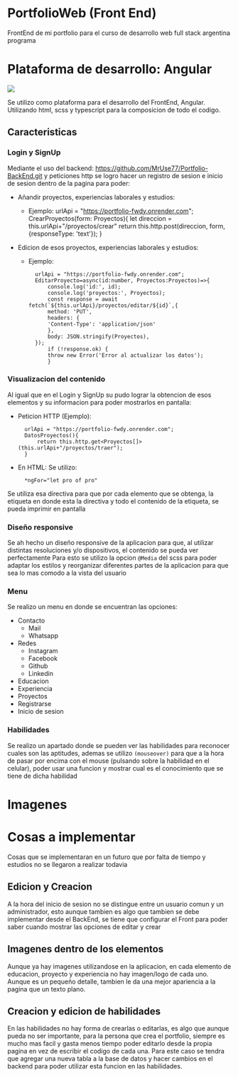 # PortfolioWeb (Front End)

FrontEnd de mi portfolio para el curso de desarrollo web full stack argentina programa


# Plataforma de desarrollo: Angular

![](https://external-content.duckduckgo.com/iu/?u=https%3A%2F%2Ftse3.mm.bing.net%2Fth%3Fid%3DOIP.7DsZgLizBt_wk8ndOAPzQAHaGs%26pid%3DApi&f=1&ipt=7d4101ef2247568b4f56ede31842731a4442cd801bce87be5c46af35338e559b&ipo=images)

Se utilizo como plataforma para el desarrollo del FrontEnd, Angular. Utilizando html, scss y typescript para la composicion de todo el codigo.

## Caracteristicas 

### Login y SignUp

Mediante el uso del backend: https://github.com/MrUse77/Portfolio-BackEnd.git y peticiones http se logro hacer un registro de sesion e inicio de sesion dentro de la pagina para poder:
+ Añandir proyectos, experiencias laborales y estudios:
    * Ejemplo:
			urlApi = "https://portfolio-fwdy.onrender.com";
			CrearProyectos(form: Proyectos){
			let direccion = this.urlApi+"/proyectos/crear"
			return this.http.post(direccion, form,{responseType: 'text'}); 
			}

+ Edicion de esos proyectos, experiencias laborales y estudios:
	* Ejemplo:
			
			urlApi = "https://portfolio-fwdy.onrender.com";
			EditarProyecto=async(id:number, Proyectos:Proyectos)=>{
    			console.log('id:', id);
    			console.log('proyectos:', Proyectos);
    			const response = await fetch(`${this.urlApi}/proyectos/editar/${id}`,{
    			method: 'PUT',
    			headers: {
      			'Content-Type': 'application/json'
    			},
    			body: JSON.stringify(Proyectos),
  			});
    			if (!response.ok) {
      			throw new Error('Error al actualizar los datos');
    			}

### Visualizacion del contenido 
Al igual que en el Login y SignUp su pudo lograr la obtencion de esos elementos y su informacion para poder mostrarlos en pantalla:
+ Peticion HTTP (Ejemplo):
	
		urlApi = "https://portfolio-fwdy.onrender.com";
 		DatosProyectos(){
    		return this.http.get<Proyectos[]>(this.urlApi+"/proyectos/traer");
  		}
+ En HTML: Se utilizo:
	
		*ngFor="let pro of pro"
		
Se utiliza esa directiva para que por cada elemento que se obtenga, la etiqueta en donde esta la directiva y todo el contenido de la etiqueta, se pueda imprimir en pantalla

### Diseño responsive

Se ah hecho un diseño responsive de la aplicacion para que, al utilizar distintas resoluciones y/o dispositivos, el contenido se pueda ver perfectamente
Para esto se utilizo la opcion `@Media` del scss para poder adaptar los estilos y reorganizar diferentes partes de la aplicacion para que sea lo mas comodo a la vista del usuario

### Menu 

Se realizo un menu en donde se encuentran las opciones:

+ Contacto
	* Mail 
	* Whatsapp
+ Redes
	* Instagram
	* Facebook
	* Github 
	* Linkedin
+ Educacion
+ Experiencia
+ Proyectos
+ Registrarse
+ Inicio de sesion

### Habilidades

Se realizo un apartado donde se pueden ver las habilidades para reconocer cuales son las aptitudes, ademas se utilizo `(mouseover)` para que a la hora de pasar por encima con el mouse (pulsando sobre la habilidad en el celular), poder usar una funcion y mostrar cual es el conocimiento que se tiene de dicha habilidad

# Imagenes





# Cosas a implementar

Cosas que se implementaran en un futuro que por falta de tiempo y estudios no se llegaron a realizar todavia

## Edicion y Creacion

A la hora del inicio de sesion no se distingue entre un usuario comun y un administrador, esto aunque tambien es algo que tambien se debe implementar desde el BackEnd, se tiene que configurar el Front para poder saber cuando mostrar las opciones de editar y crear

## Imagenes dentro de los elementos

Aunque ya hay imagenes utilizandose en la aplicacion, en cada elemento de educacion, proyecto y experiencia no hay imagen/logo de cada uno. Aunque es un pequeño detalle, tambien le da una mejor apariencia a la pagina que un texto plano.

## Creacion y edicion de habilidades

En las habilidades no hay forma de crearlas o editarlas, es algo que aunque pueda no ser importante, para la persona que crea el portfolio, siempre es mucho mas facil y gasta menos tiempo poder editarlo desde la propia pagina en vez de escribir el codigo de cada una. Para este caso se tendra que agregar una nueva tabla a la base de datos y hacer cambios en el backend para poder utilizar esta funcion en las habilidades.

